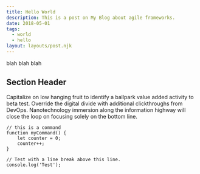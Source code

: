 ```yaml
---
title: Hello World
description: This is a post on My Blog about agile frameworks.
date: 2018-05-01
tags:
  - world
  - hello
layout: layouts/post.njk
---
```


blah blah blah

## Section Header

Capitalize on low hanging fruit to identify a ballpark value added activity to beta test. Override the digital divide with additional clickthroughs from DevOps. Nanotechnology immersion along the information highway will close the loop on focusing solely on the bottom line.

```text/2-3
// this is a command
function myCommand() {
	let counter = 0;
	counter++;
}

// Test with a line break above this line.
console.log('Test');
```
